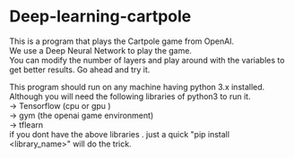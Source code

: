 # Deep-learning-cartpole  
This is a program that plays the Cartpole game from OpenAI.  
We use a Deep Neural Network to play the game.  
You can modify the number of layers and play around with the variables to get better results. 
Go ahead and try it.  
  
  
This program should run on any machine having python 3.x installed.  
Although you will need the following libraries of python3 to run it.  
-> Tensorflow (cpu or gpu )  
-> gym (the openai game environment)  
-> tflearn  
if you dont have the above libraries . just a quick "pip install <library_name>" will do the trick.
